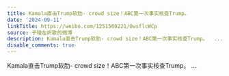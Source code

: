 ```yaml
---
title: Kamala直击Trump软肋- crowd size！ABC第一次事实核查Trump。
date: '2024-09-11'
linkTitle: https://weibo.com/1251560221/OwsflcWCp
source: 子陵在听歌的微博
description: Kamala直击Trump软肋- crowd size！ABC第一次事实核查Trump。  ...
disable_comments: true
---
```

Kamala直击Trump软肋- crowd size！ABC第一次事实核查Trump。  ...